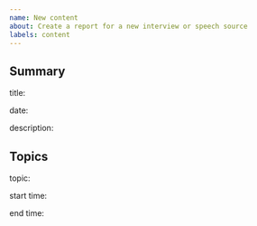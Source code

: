 ```yaml
---
name: New content
about: Create a report for a new interview or speech source
labels: content
---
```

## Summary

title:
<!-- e.g. CNN Town Hall -->

date:
<!-- Event date, ISO format preferred: YYYY-MM-DD -->

description:
<!-- Optional description of the event -->

## Topics

<!-- This section can be repeated multiple times -->

topic:
<!-- Content topic reference -->

start time:
<!-- Starting timestamp for topic reference, ISO format preferred: hh:mm:ss -->

end time:
<!-- Ending timestamp for topic reference, ISO format preferred: hh:mm:ss -->
